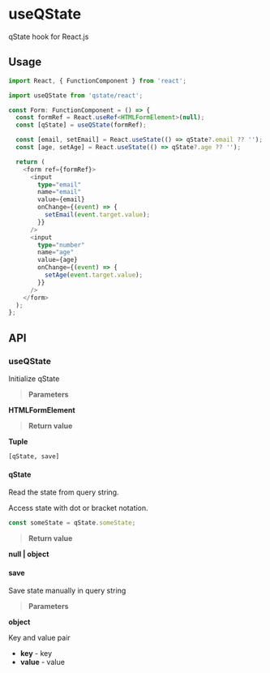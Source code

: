 # useQState

qState hook for React.js

## Usage

```ts
import React, { FunctionComponent } from 'react';

import useQState from 'qstate/react';

const Form: FunctionComponent = () => {
  const formRef = React.useRef<HTMLFormElement>(null);
  const [qState] = useQState(formRef);

  const [email, setEmail] = React.useState(() => qState?.email ?? '');
  const [age, setAge] = React.useState(() => qState?.age ?? '');

  return (
    <form ref={formRef}>
      <input
        type="email"
        name="email"
        value={email}
        onChange={(event) => {
          setEmail(event.target.value);
        }}
      />
      <input
        type="number"
        name="age"
        value={age}
        onChange={(event) => {
          setAge(event.target.value);
        }}
      />
    </form>
  );
};
```

## API

### useQState

Initialize qState

> **Parameters**

**HTMLFormElement**

> **Return value**

**Tuple**

`[qState, save]`

#### qState

Read the state from query string.

Access state with dot or bracket notation.

```ts
const someState = qState.someState;
```

> **Return value**

**null | object**

#### save

Save state manually in query string

> **Parameters**

**object**

Key and value pair

- **key** - key
- **value** - value

